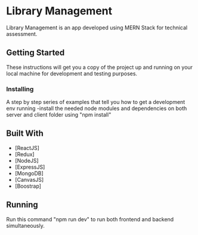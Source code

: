 # Library Management
Library Management is an app developed using MERN Stack for technical assessment.

## Getting Started

These instructions will get you a copy of the project up and running on your local machine for development and testing purposes.

### Installing

A step by step series of examples that tell you how to get a development env running
-install the needed node modules and dependencies on both server and client folder using "npm install"

## Built With

* [ReactJS]
* [Redux]
* [NodeJS]
* [ExpressJS]
* [MongoDB]
* [CanvasJS]
* [Boostrap]

## Running
Run this command "npm run dev" to run both frontend and backend simultaneously.
